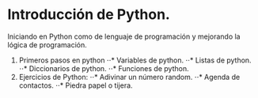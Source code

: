 # Introducción de Python.

Iniciando en Python como de lenguaje de programación y mejorando la lógica de programación.
1. Primeros pasos en python
⋅⋅* Variables de python. 
⋅⋅* Listas de python.
⋅⋅* Diccionarios de python.
⋅⋅* Funciones de python.
2. Ejercicios de Python:
⋅⋅* Adivinar un número random.
⋅⋅* Agenda de contactos. 
⋅⋅* Piedra papel o tijera.
